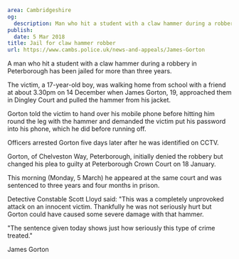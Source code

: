 ```yaml
area: Cambridgeshire
og:
  description: Man who hit a student with a claw hammer during a robbery has been jailed for more than three years.
publish:
  date: 5 Mar 2018
title: Jail for claw hammer robber
url: https://www.cambs.police.uk/news-and-appeals/James-Gorton
```

A man who hit a student with a claw hammer during a robbery in Peterborough has been jailed for more than three years.

The victim, a 17-year-old boy, was walking home from school with a friend at about 3.30pm on 14 December when James Gorton, 19, approached them in Dingley Court and pulled the hammer from his jacket.

Gorton told the victim to hand over his mobile phone before hitting him round the leg with the hammer and demanded the victim put his password into his phone, which he did before running off.

Officers arrested Gorton five days later after he was identified on CCTV.

Gorton, of Chelveston Way, Peterborough, initially denied the robbery but changed his plea to guilty at Peterborough Crown Court on 18 January.

This morning (Monday, 5 March) he appeared at the same court and was sentenced to three years and four months in prison.

Detective Constable Scott Lloyd said: "This was a completely unprovoked attack on an innocent victim. Thankfully he was not seriously hurt but Gorton could have caused some severe damage with that hammer.

"The sentence given today shows just how seriously this type of crime treated."

James Gorton
